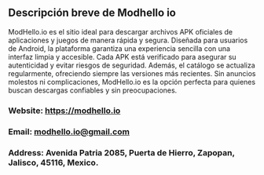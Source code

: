 ## Descripción breve de Modhello io

ModHello.io es el sitio ideal para descargar archivos APK oficiales de aplicaciones y juegos de manera rápida y segura. Diseñada para usuarios de Android, la plataforma garantiza una experiencia sencilla con una interfaz limpia y accesible. Cada APK está verificado para asegurar su autenticidad y evitar riesgos de seguridad. Además, el catálogo se actualiza regularmente, ofreciendo siempre las versiones más recientes. Sin anuncios molestos ni complicaciones, ModHello.io es la opción perfecta para quienes buscan descargas confiables y sin preocupaciones.

### Website: https://modhello.io

### Email: modhello.io@gmail.com

### Address: Avenida Patria 2085, Puerta de Hierro, Zapopan, Jalisco, 45116, Mexico.
